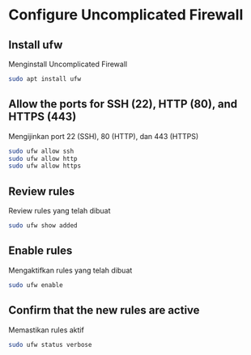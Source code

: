 # Configure Uncomplicated Firewall

## Install ufw
Menginstall Uncomplicated Firewall
```bash
sudo apt install ufw
```

## Allow the ports for SSH (22), HTTP (80), and HTTPS (443)
Mengijinkan port 22 (SSH), 80 (HTTP), dan 443 (HTTPS)
```bash
sudo ufw allow ssh
sudo ufw allow http
sudo ufw allow https
```

## Review rules
Review rules yang telah dibuat
```bash
sudo ufw show added
```

## Enable rules
Mengaktifkan rules yang telah dibuat
```bash
sudo ufw enable
```

## Confirm that the new rules are active
Memastikan rules aktif
```bash
sudo ufw status verbose
```
